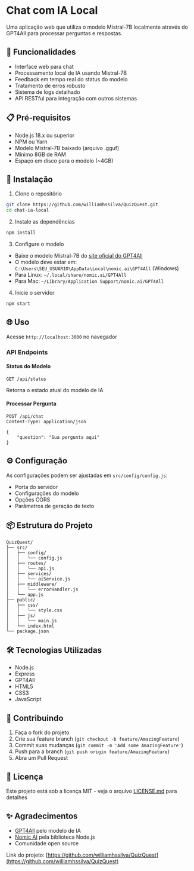 # Chat com IA Local

Uma aplicação web que utiliza o modelo Mistral-7B localmente através do GPT4All para processar perguntas e respostas.

## 🚀 Funcionalidades

- Interface web para chat
- Processamento local de IA usando Mistral-7B
- Feedback em tempo real do status do modelo
- Tratamento de erros robusto
- Sistema de logs detalhado
- API RESTful para integração com outros sistemas

## 📋 Pré-requisitos

- Node.js 18.x ou superior
- NPM ou Yarn
- Modelo Mistral-7B baixado (arquivo .gguf)
- Mínimo 8GB de RAM
- Espaço em disco para o modelo (~4GB)

## 🔧 Instalação

1. Clone o repositório
```bash
git clone https://github.com/williamhssilva/QuizQuest.git
cd chat-ia-local
```

2. Instale as dependências
```bash
npm install
```

3. Configure o modelo
- Baixe o modelo Mistral-7B do [site oficial do GPT4All](https://gpt4all.io/models)
- O modelo deve estar em: `C:\Users\SEU_USUARIO\AppData\Local\nomic.ai\GPT4All` (Windows)
- Para Linux: `~/.local/share/nomic.ai/GPT4All`
- Para Mac: `~/Library/Application Support/nomic.ai/GPT4All`

4. Inicie o servidor
```bash
npm start
```

## 🌐 Uso

Acesse `http://localhost:3000` no navegador

### API Endpoints

#### Status do Modelo
```http
GET /api/status
```
Retorna o estado atual do modelo de IA

#### Processar Pergunta
```http
POST /api/chat
Content-Type: application/json

{
    "question": "Sua pergunta aqui"
}
```

## ⚙️ Configuração

As configurações podem ser ajustadas em `src/config/config.js`:
- Porta do servidor
- Configurações do modelo
- Opções CORS
- Parâmetros de geração de texto

## 📦 Estrutura do Projeto

```
QuizQuest/
├── src/
│   ├── config/
│   │   └── config.js
│   ├── routes/
│   │   └── api.js
│   ├── services/
│   │   └── aiService.js
│   ├── middleware/
│   │   └── errorHandler.js
│   └── app.js
├── public/
│   ├── css/
│   │   └── style.css
│   ├── js/
│   │   └── main.js
│   └── index.html
└── package.json
```

## 🛠️ Tecnologias Utilizadas

- Node.js
- Express
- GPT4All
- HTML5
- CSS3
- JavaScript

## 🤝 Contribuindo

1. Faça o fork do projeto
2. Crie sua feature branch (`git checkout -b feature/AmazingFeature`)
3. Commit suas mudanças (`git commit -m 'Add some AmazingFeature'`)
4. Push para a branch (`git push origin feature/AmazingFeature`)
5. Abra um Pull Request

## 📝 Licença

Este projeto está sob a licença MIT - veja o arquivo [LICENSE.md](LICENSE.md) para detalhes

## ✨ Agradecimentos

- [GPT4All](https://gpt4all.io) pelo modelo de IA
- [Nomic AI](https://home.nomic.ai) pela biblioteca Node.js
- Comunidade open source

Link do projeto: [https://github.com/williamhssilva/QuizQuest](https://github.com/williamhssilva/QuizQuest) 
